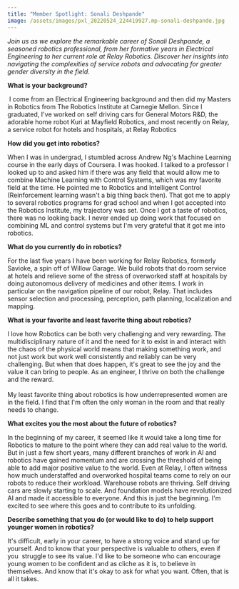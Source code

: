 ```yaml
---
title: "Member Spotlight: Sonali Deshpande"
image: /assets/images/pxl_20220524_224419927.mp-sonali-deshpande.jpg
---
```

*Join us as we explore the remarkable career of Sonali Deshpande, a seasoned robotics professional, from her formative years in Electrical Engineering to her current role at Relay Robotics. Discover her insights into navigating the complexities of service robots and advocating for greater gender diversity in the field.*

**What is your background?**

 I come from an Electrical Engineering background and then did my Masters in Robotics from The Robotics Institute at Carnegie Mellon. Since I graduated, I've worked on self driving cars for General Motors R&D, the adorable home robot Kuri at Mayfield Robotics, and most recently on Relay, a service robot for hotels and hospitals, at Relay Robotics

**How did you get into robotics?**

When I was in undergrad, I stumbled across Andrew Ng's Machine Learning course in the early days of Coursera. I was hooked. I talked to a professor I looked up to and asked him if there was any field that would allow me to combine Machine Learning with Control Systems, which was my favorite field at the time. He pointed me to Robotics and Intelligent Control (Reinforcement learning wasn't a big thing back then). That got me to apply to several robotics programs for grad school and when I got accepted into the Robotics Institute, my trajectory was set. Once I got a taste of robotics, there was no looking back. I never ended up doing work that focused on combining ML and control systems but I'm very grateful that it got me into robotics.

**What do you currently do in robotics?**

For the last five years I have been working for Relay Robotics, formerly Savioke, a spin off of Willow Garage. We build robots that do room service at hotels and relieve some of the stress of overworked staff at hospitals by doing autonomous delivery of medicines and other items. I work in particular on the navigation pipeline of our robot, Relay. That includes sensor selection and processing, perception, path planning, localization and mapping.

**What is your favorite and least favorite thing about robotics?**

I love how Robotics can be both very challenging and very rewarding. The multidisciplinary nature of it and the need for it to exist in and interact with the chaos of the physical world means that making something work, and not just work but work well consistently and reliably can be very challenging. But when that does happen, it's great to see the joy and the value it can bring to people. As an engineer, I thrive on both the challenge and the reward.\
\
My least favorite thing about robotics is how underrepresented women are in the field. I find that I'm often the only woman in the room and that really needs to change.

**What excites you the most about the future of robotics?**

In the beginning of my career, it seemed like it would take a long time for Robotics to mature to the point where they can add real value to the world. But in just a few short years, many different branches of work in AI and robotics have gained momentum and are crossing the threshold of being able to add major positive value to the world. Even at Relay, I often witness how much understaffed and overworked hospital teams come to rely on our robots to reduce their workload. Warehouse robots are thriving. Self driving cars are slowly starting to scale. And foundation models have revolutionized AI and made it accessible to everyone. And this is just the beginning. I'm excited to see where this goes and to contribute to its unfolding.

**Describe something that you do (or would like to do) to help support younger women in robotics?**

It's difficult, early in your career, to have a strong voice and stand up for yourself. And to know that your perspective is valuable to others, even if you  struggle to see its value. I'd like to be someone who can encourage young women to be confident and as cliche as it is, to believe in themselves. And know that it's okay to ask for what you want. Often, that is all it takes.